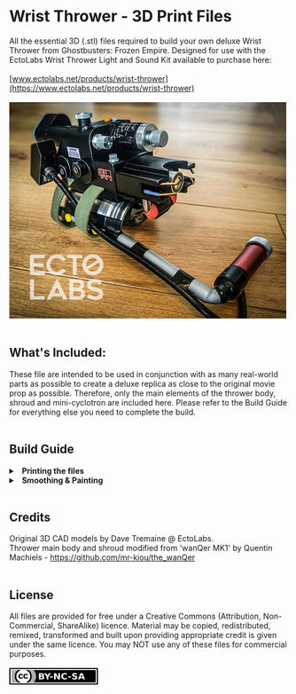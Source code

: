 # Wrist Thrower - 3D Print Files
All the essential 3D (.stl) files required to build your own deluxe Wrist Thrower from Ghostbusters: Frozen Empire. Designed for use with the EctoLabs Wrist Thrower Light and Sound Kit available to purchase here:
<br/><br/>
[www.ectolabs.net/products/wrist-thrower](https://www.ectolabs.net/products/wrist-thrower)
<br/><br/>
![Wrist Thrower](https://github.com/EctoLabs/wrist-thrower/blob/main/wrist-thrower.jpg)
<br/><br/>
## What's Included:
These file are intended to be used in conjunction with as many real-world parts as possible to create a deluxe replica as close to the original movie prop as possible. Therefore, only the main elements of the thrower body, shroud and mini-cyclotron are included here. Please refer to the Build Guide for everything else you need to complete the build.<br/><br/>

## Build Guide
<details>
  <summary>&nbsp;&nbsp;<strong>Printing the files</strong></summary>
  World!
</details>
<details>
  <summary>&nbsp;&nbsp;<strong>Smoothing & Painting</strong></summary>
  World!
</details><br/>

## Credits
Original 3D CAD models by Dave Tremaine @ EctoLabs.\
Thrower main body and shroud modified from 'wanQer MK1' by Quentin Machiels - https://github.com/mr-kiou/the_wanQer
<br/><br/>
## License
All files are provided for free under a Creative Commons (Attribution, Non-Commercial, ShareAlike) licence. Material may be copied, redistributed, remixed, transformed and built upon providing appropriate credit is given under the same licence. You may NOT use any of these files for commercial purposes.
<br/><br/>
[![CC](https://raw.githubusercontent.com/creativecommons/cc-assets/376ad270952f9c34542ffc3d4a19d689fa2a7586/license_badges/small/by_nc_sa.svg)](https://creativecommons.org/licenses/by-nc-sa/4.0/)
